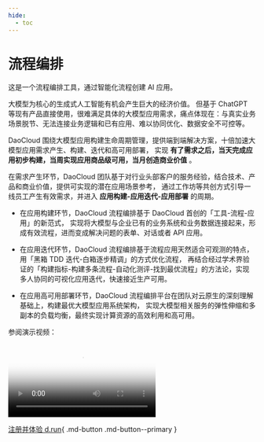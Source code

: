 ```yaml
---
hide:
  - toc
---
```


# 流程编排

这是一个流程编排工具，通过智能化流程创建 AI 应用。

大模型为核心的生成式人工智能有机会产生巨大的经济价值。
但基于 ChatGPT 等现有产品直接使用，很难满足具体的大模型应用需求，痛点体现在：与真实业务场景脱节、无法连接业务逻辑和已有应用、难以协同优化、数据安全不可控等。

DaoCloud 围绕大模型应用构建生命周期管理，提供端到端解决方案，十倍加速大模型应用需求产生、构建、迭代和高可用部署，
实现 **有了需求之后，当天完成应用初步构建，当周实现应用商品级可用，当月创造商业价值** 。

在需求产生环节，DaoCloud 团队基于对行业头部客户的服务经验，结合技术、产品和商业价值，提供可实现的潜在应用场景参考，
通过工作坊等共创方式引导一线员工产生有效需求，并进入 **应用构建-应用迭代-应用部署** 的周期。

- 在应用构建环节，DaoCloud 流程编排基于 DaoCloud 首创的「工具-流程-应用」的新范式，
  实现将大模型与企业已有的业务系统和业务数据连接起来，形成有效流程，进而变成解决问题的表单、对话或者 API 应用。

- 在应用迭代环节，DaoCloud 流程编排基于流程应用天然适合可观测的特点，用「黑箱 TDD 迭代-白箱逐步精调」的方式优化流程，
  再结合经过学术界验证的「构建指标-构建多条流程-自动化测评-找到最优流程」的方法论，实现多人协同的可视化应用迭代，快速接近生产可用。

- 在应用高可用部署环节，DaoCloud 流程编排平台在团队对云原生的深刻理解基础上，构建最优大模型应用系统架构，
  实现大模型相关服务的弹性伸缩和多副本的负载均衡，最终实现计算资源的高效利用和高可用。

参阅演示视频：

<div class="responsive-video-container">
<video controls src="https://harbor-test2.cn-sh2.ufileos.com/drun/monkey-use.mp4" preload="metadata" poster="../buy/images/buy02.png"></video>
</div>

<!-- 更多参阅 [Helm Chart 一键安装文档](https://inf-monkeys.github.io/docs/zh-cn/getting-started/helm/)。 -->

[注册并体验 d.run](https://console.d.run/){ .md-button .md-button--primary }
